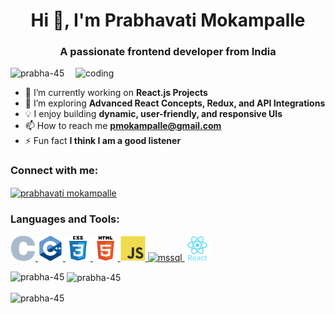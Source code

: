 <h1 align="center">Hi 👋, I'm Prabhavati Mokampalle</h1>
<h3 align="center">A passionate frontend developer from India</h3>

<img align="right" alt="coding" width="400" src="https://user-images.githubusercontent.com/55389276/140866485-8fb1c876-9a8f-4d6a-98dc-08c4981eaf70.gif">

<p align="left"> <img src="https://komarev.com/ghpvc/?username=prabha-45&label=Profile%20views&color=0e75b6&style=flat" alt="prabha-45" /> </p>

- 🔭 I’m currently working on **React.js Projects**
- 🌱 I’m exploring **Advanced React Concepts, Redux, and API Integrations**
- 💡 I enjoy building **dynamic, user-friendly, and responsive UIs**
- 📫 How to reach me **pmokampalle@gmail.com**
- ⚡ Fun fact **I think I am a good listener**

<h3 align="left">Connect with me:</h3>
<p align="left">
<a href="https://linkedin.com/in/prabhavati mokampalle" target="blank"><img align="center" src="https://raw.githubusercontent.com/rahuldkjain/github-profile-readme-generator/master/src/images/icons/Social/linked-in-alt.svg" alt="prabhavati mokampalle" height="30" width="40" /></a>
</p>

<h3 align="left">Languages and Tools:</h3>
<p align="left"> <a href="https://www.cprogramming.com/" target="_blank" rel="noreferrer"> <img src="https://raw.githubusercontent.com/devicons/devicon/master/icons/c/c-original.svg" alt="c" width="40" height="40"/> </a> <a href="https://www.w3schools.com/cpp/" target="_blank" rel="noreferrer"> <img src="https://raw.githubusercontent.com/devicons/devicon/master/icons/cplusplus/cplusplus-original.svg" alt="cplusplus" width="40" height="40"/> </a> <a href="https://www.w3schools.com/css/" target="_blank" rel="noreferrer"> <img src="https://raw.githubusercontent.com/devicons/devicon/master/icons/css3/css3-original-wordmark.svg" alt="css3" width="40" height="40"/> </a> <a href="https://www.w3.org/html/" target="_blank" rel="noreferrer"> <img src="https://raw.githubusercontent.com/devicons/devicon/master/icons/html5/html5-original-wordmark.svg" alt="html5" width="40" height="40"/> </a> <a href="https://developer.mozilla.org/en-US/docs/Web/JavaScript" target="_blank" rel="noreferrer"> <img src="https://raw.githubusercontent.com/devicons/devicon/master/icons/javascript/javascript-original.svg" alt="javascript" width="40" height="40"/> </a> <a href="https://www.microsoft.com/en-us/sql-server" target="_blank" rel="noreferrer"> <img src="https://www.svgrepo.com/show/303229/microsoft-sql-server-logo.svg" alt="mssql" width="40" height="40"/> </a> <a href="https://reactjs.org/" target="_blank" rel="noreferrer"> <img src="https://raw.githubusercontent.com/devicons/devicon/master/icons/react/react-original-wordmark.svg" alt="react" width="40" height="40"/> </a> </p>

<p><img align="left" src="https://github-readme-stats.vercel.app/api/top-langs?username=prabha-45&show_icons=true&locale=en&layout=compact" alt="prabha-45" /></p>

<p>&nbsp;<img align="center" src="https://github-readme-stats.vercel.app/api?username=prabha-45&show_icons=true&locale=en" alt="prabha-45" /></p>

<p><img align="center" src="https://github-readme-streak-stats.herokuapp.com/?user=prabha-45&" alt="prabha-45" /></p>
